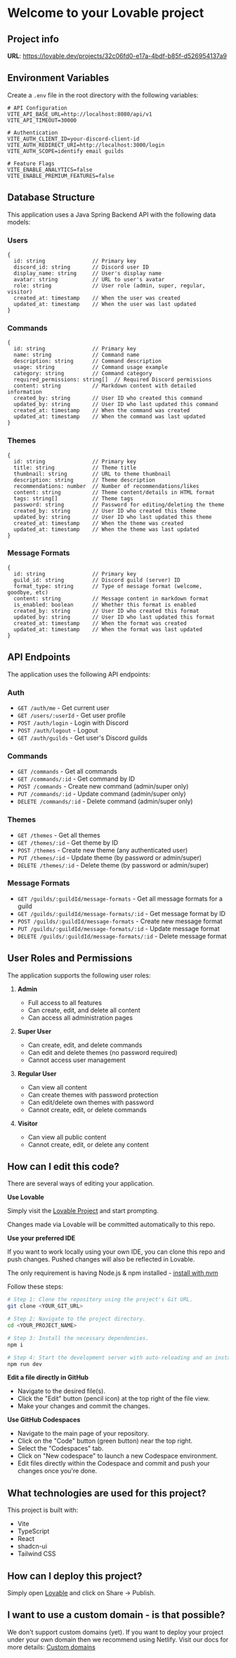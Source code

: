 # Welcome to your Lovable project

## Project info

**URL**: https://lovable.dev/projects/32c06fd0-e17a-4bdf-b85f-d526954137a9

## Environment Variables

Create a `.env` file in the root directory with the following variables:

```
# API Configuration
VITE_API_BASE_URL=http://localhost:8080/api/v1
VITE_API_TIMEOUT=30000

# Authentication
VITE_AUTH_CLIENT_ID=your-discord-client-id
VITE_AUTH_REDIRECT_URI=http://localhost:3000/login
VITE_AUTH_SCOPE=identify email guilds

# Feature Flags
VITE_ENABLE_ANALYTICS=false
VITE_ENABLE_PREMIUM_FEATURES=false
```

## Database Structure

This application uses a Java Spring Backend API with the following data models:

### Users

```
{
  id: string               // Primary key
  discord_id: string       // Discord user ID
  display_name: string     // User's display name
  avatar: string           // URL to user's avatar
  role: string             // User role (admin, super, regular, visitor)
  created_at: timestamp    // When the user was created
  updated_at: timestamp    // When the user was last updated
}
```

### Commands

```
{
  id: string               // Primary key
  name: string             // Command name
  description: string      // Command description
  usage: string            // Command usage example
  category: string         // Command category
  required_permissions: string[]  // Required Discord permissions
  content: string          // Markdown content with detailed information
  created_by: string       // User ID who created this command
  updated_by: string       // User ID who last updated this command
  created_at: timestamp    // When the command was created
  updated_at: timestamp    // When the command was last updated
}
```

### Themes

```
{
  id: string               // Primary key
  title: string            // Theme title
  thumbnail: string        // URL to theme thumbnail
  description: string      // Theme description
  recommendations: number  // Number of recommendations/likes
  content: string          // Theme content/details in HTML format
  tags: string[]           // Theme tags
  password: string         // Password for editing/deleting the theme
  created_by: string       // User ID who created this theme
  updated_by: string       // User ID who last updated this theme
  created_at: timestamp    // When the theme was created
  updated_at: timestamp    // When the theme was last updated
}
```

### Message Formats

```
{
  id: string               // Primary key
  guild_id: string         // Discord guild (server) ID
  format_type: string      // Type of message format (welcome, goodbye, etc)
  content: string          // Message content in markdown format
  is_enabled: boolean      // Whether this format is enabled
  created_by: string       // User ID who created this format
  updated_by: string       // User ID who last updated this format
  created_at: timestamp    // When the format was created
  updated_at: timestamp    // When the format was last updated
}
```

## API Endpoints

The application uses the following API endpoints:

### Auth

-   `GET /auth/me` - Get current user
-   `GET /users/:userId` - Get user profile
-   `POST /auth/login` - Login with Discord
-   `POST /auth/logout` - Logout
-   `GET /auth/guilds` - Get user's Discord guilds

### Commands

-   `GET /commands` - Get all commands
-   `GET /commands/:id` - Get command by ID
-   `POST /commands` - Create new command (admin/super only)
-   `PUT /commands/:id` - Update command (admin/super only)
-   `DELETE /commands/:id` - Delete command (admin/super only)

### Themes

-   `GET /themes` - Get all themes
-   `GET /themes/:id` - Get theme by ID
-   `POST /themes` - Create new theme (any authenticated user)
-   `PUT /themes/:id` - Update theme (by password or admin/super)
-   `DELETE /themes/:id` - Delete theme (by password or admin/super)

### Message Formats

-   `GET /guilds/:guildId/message-formats` - Get all message formats for a guild
-   `GET /guilds/:guildId/message-formats/:id` - Get message format by ID
-   `POST /guilds/:guildId/message-formats` - Create new message format
-   `PUT /guilds/:guildId/message-formats/:id` - Update message format
-   `DELETE /guilds/:guildId/message-formats/:id` - Delete message format

## User Roles and Permissions

The application supports the following user roles:

1. **Admin**

    - Full access to all features
    - Can create, edit, and delete all content
    - Can access all administration pages

2. **Super User**

    - Can create, edit, and delete commands
    - Can edit and delete themes (no password required)
    - Cannot access user management

3. **Regular User**

    - Can view all content
    - Can create themes with password protection
    - Can edit/delete own themes with password
    - Cannot create, edit, or delete commands

4. **Visitor**
    - Can view all public content
    - Cannot create, edit, or delete any content

## How can I edit this code?

There are several ways of editing your application.

**Use Lovable**

Simply visit the [Lovable Project](https://lovable.dev/projects/32c06fd0-e17a-4bdf-b85f-d526954137a9) and start prompting.

Changes made via Lovable will be committed automatically to this repo.

**Use your preferred IDE**

If you want to work locally using your own IDE, you can clone this repo and push changes. Pushed changes will also be reflected in Lovable.

The only requirement is having Node.js & npm installed - [install with nvm](https://github.com/nvm-sh/nvm#installing-and-updating)

Follow these steps:

```sh
# Step 1: Clone the repository using the project's Git URL.
git clone <YOUR_GIT_URL>

# Step 2: Navigate to the project directory.
cd <YOUR_PROJECT_NAME>

# Step 3: Install the necessary dependencies.
npm i

# Step 4: Start the development server with auto-reloading and an instant preview.
npm run dev
```

**Edit a file directly in GitHub**

-   Navigate to the desired file(s).
-   Click the "Edit" button (pencil icon) at the top right of the file view.
-   Make your changes and commit the changes.

**Use GitHub Codespaces**

-   Navigate to the main page of your repository.
-   Click on the "Code" button (green button) near the top right.
-   Select the "Codespaces" tab.
-   Click on "New codespace" to launch a new Codespace environment.
-   Edit files directly within the Codespace and commit and push your changes once you're done.

## What technologies are used for this project?

This project is built with:

-   Vite
-   TypeScript
-   React
-   shadcn-ui
-   Tailwind CSS

## How can I deploy this project?

Simply open [Lovable](https://lovable.dev/projects/32c06fd0-e17a-4bdf-b85f-d526954137a9) and click on Share -> Publish.

## I want to use a custom domain - is that possible?

We don't support custom domains (yet). If you want to deploy your project under your own domain then we recommend using Netlify. Visit our docs for more details: [Custom domains](https://docs.lovable.dev/tips-tricks/custom-domain/)
